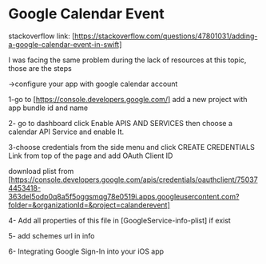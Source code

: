 #  Google Calendar Event
stackoverflow link: 
[https://stackoverflow.com/questions/47801031/adding-a-google-calendar-event-in-swift]

I was facing the same problem during the lack of resources at this topic, those are the steps

->configure your app with google calendar account

1-go to [https://console.developers.google.com/] add a new project with app bundle id and name

2- go to dashboard click Enable APIS AND SERVICES then choose a calendar API Service and enable It.

3-choose credentials from the side menu and click CREATE CREDENTIALS Link from top of the page and add OAuth Client ID

download plist from [https://console.developers.google.com/apis/credentials/oauthclient/750374453418-363del5odp0q8a5f5oggsmqg78e0519i.apps.googleusercontent.com?folder=&organizationId=&project=calanderevent]

4- Add all properties of this file in [GoogleService-info-plist]  if exist

5- add schemes url in info 

6- Integrating Google Sign-In into your iOS app


